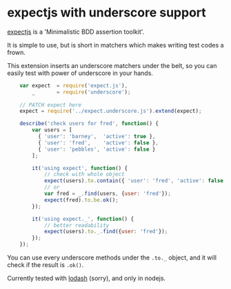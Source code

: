 
# expectjs with underscore support

[expectjs](https://github.com/Automattic/expect.js) is a 'Minimalistic BDD assertion toolkit'.

It is simple to use, but is short in matchers which makes writing test codes a frown.

This extension inserts an underscore matchers under the belt, so you can easily test with power of underscore in your hands.


```javascript
	var expect  = require('expect.js'),
		_       = require('underscore');
	
	// PATCH expect here
	expect = require('../expect.underscore.js').extend(expect);

	describe('check users for fred', function() {
		var users = [
		  { 'user': 'barney',  'active': true },
		  { 'user': 'fred',    'active': false },
		  { 'user': 'pebbles', 'active': false }
		];

		it('using expect', function() {
			// check with whole object
		    expect(users).to.contain({ 'user': 'fred', 'active': false });
			// or
			var fred = _.find(users, {user: 'fred'});
			expect(fred).to.be.ok();
		});

		it('using expect._', function() {
			// better readability
			expect(users).to._.find({user: 'fred'});
		});
	});

```

You can use every underscore methods under the `.to._` object, and it will check if the result is `.ok()`.


Currently tested with [lodash](https://lodash.com/) (sorry), and only in nodejs.

